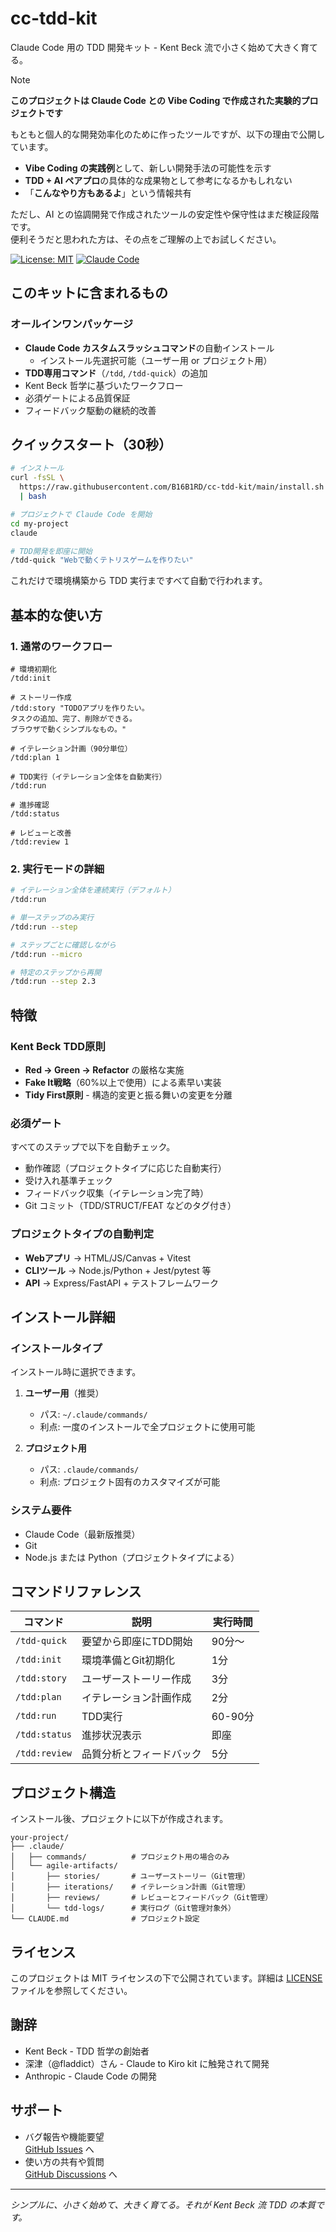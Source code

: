 # cc-tdd-kit

Claude Code 用の TDD 開発キット - Kent Beck 流で小さく始めて大きく育てる。

> [!NOTE]
> **このプロジェクトは Claude Code との Vibe Coding で作成された実験的プロジェクトです**  
>
> もともと個人的な開発効率化のために作ったツールですが、以下の理由で公開しています。
> - **Vibe Coding の実践例**として、新しい開発手法の可能性を示す
> - **TDD + AI ペアプロ**の具体的な成果物として参考になるかもしれない
> - 「**こんなやり方もあるよ**」という情報共有
>
> ただし、AI との協調開発で作成されたツールの安定性や保守性はまだ検証段階です。  
> 便利そうだと思われた方は、その点をご理解の上でお試しください。

[![License: MIT](https://img.shields.io/badge/License-MIT-yellow.svg)](https://opensource.org/licenses/MIT)
[![Claude Code](https://img.shields.io/badge/Claude%20Code-Compatible-blue)](https://www.anthropic.com/)

## このキットに含まれるもの

### オールインワンパッケージ

- **Claude Code カスタムスラッシュコマンド**の自動インストール
  - インストール先選択可能（ユーザー用 or プロジェクト用）
- **TDD専用コマンド**（`/tdd`, `/tdd-quick`）の追加
- Kent Beck 哲学に基づいたワークフロー  
- 必須ゲートによる品質保証
- フィードバック駆動の継続的改善

## クイックスタート（30秒）

```bash
# インストール
curl -fsSL \
  https://raw.githubusercontent.com/B16B1RD/cc-tdd-kit/main/install.sh \
  | bash

# プロジェクトで Claude Code を開始
cd my-project
claude

# TDD開発を即座に開始
/tdd-quick "Webで動くテトリスゲームを作りたい"
```

これだけで環境構築から TDD 実行まですべて自動で行われます。

## 基本的な使い方

### 1. 通常のワークフロー

```text
# 環境初期化
/tdd:init

# ストーリー作成
/tdd:story "TODOアプリを作りたい。
タスクの追加、完了、削除ができる。
ブラウザで動くシンプルなもの。"

# イテレーション計画（90分単位）
/tdd:plan 1

# TDD実行（イテレーション全体を自動実行）
/tdd:run

# 進捗確認
/tdd:status

# レビューと改善
/tdd:review 1
```

### 2. 実行モードの詳細

```bash
# イテレーション全体を連続実行（デフォルト）
/tdd:run

# 単一ステップのみ実行
/tdd:run --step

# ステップごとに確認しながら
/tdd:run --micro

# 特定のステップから再開
/tdd:run --step 2.3
```

## 特徴

### Kent Beck TDD原則

- **Red → Green → Refactor** の厳格な実施
- **Fake It戦略**（60%以上で使用）による素早い実装
- **Tidy First原則** - 構造的変更と振る舞いの変更を分離

### 必須ゲート

すべてのステップで以下を自動チェック。

- 動作確認（プロジェクトタイプに応じた自動実行）
- 受け入れ基準チェック
- フィードバック収集（イテレーション完了時）
- Git コミット（TDD/STRUCT/FEAT などのタグ付き）

### プロジェクトタイプの自動判定

- **Webアプリ** → HTML/JS/Canvas + Vitest
- **CLIツール** → Node.js/Python + Jest/pytest 等
- **API** → Express/FastAPI + テストフレームワーク

## インストール詳細

### インストールタイプ

インストール時に選択できます。

1. **ユーザー用**（推奨）
   - パス: `~/.claude/commands/`
   - 利点: 一度のインストールで全プロジェクトに使用可能

2. **プロジェクト用**
   - パス: `.claude/commands/`
   - 利点: プロジェクト固有のカスタマイズが可能

### システム要件

- Claude Code（最新版推奨）
- Git
- Node.js または Python（プロジェクトタイプによる）

## コマンドリファレンス

| コマンド | 説明 | 実行時間 |
|---------|------|----------|
| `/tdd-quick` | 要望から即座にTDD開始 | 90分〜 |
| `/tdd:init` | 環境準備とGit初期化 | 1分 |
| `/tdd:story` | ユーザーストーリー作成 | 3分 |
| `/tdd:plan` | イテレーション計画作成 | 2分 |
| `/tdd:run` | TDD実行 | 60-90分 |
| `/tdd:status` | 進捗状況表示 | 即座 |
| `/tdd:review` | 品質分析とフィードバック | 5分 |

## プロジェクト構造

インストール後、プロジェクトに以下が作成されます。

```text
your-project/
├── .claude/
│   ├── commands/          # プロジェクト用の場合のみ
│   └── agile-artifacts/
│       ├── stories/       # ユーザーストーリー（Git管理）
│       ├── iterations/    # イテレーション計画（Git管理）
│       ├── reviews/       # レビューとフィードバック（Git管理）
│       └── tdd-logs/      # 実行ログ（Git管理対象外）
└── CLAUDE.md              # プロジェクト設定
```

## ライセンス

このプロジェクトは MIT ライセンスの下で公開されています。詳細は [LICENSE](LICENSE) ファイルを参照してください。

## 謝辞

- Kent Beck - TDD 哲学の創始者
- 深津（@fladdict）さん - Claude to Kiro kit に触発されて開発
- Anthropic - Claude Code の開発

## サポート

- バグ報告や機能要望  
  [GitHub Issues](https://github.com/B16B1RD/cc-tdd-kit/issues) へ
- 使い方の共有や質問  
  [GitHub Discussions](https://github.com/B16B1RD/cc-tdd-kit/discussions) へ

---

*シンプルに、小さく始めて、大きく育てる。それが Kent Beck 流 TDD の本質です。*
